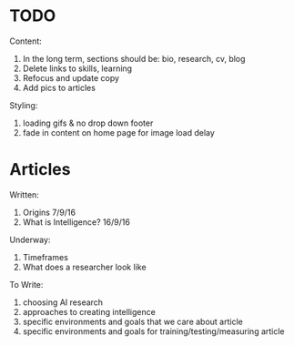 # TODO

Content:

1. In the long term, sections should be: bio, research, cv, blog
1. Delete links to skills, learning
1. Refocus and update copy
1. Add pics to articles

Styling:

1. loading gifs & no drop down footer
1. fade in content on home page for image load delay

# Articles

Written:

1. Origins 7/9/16
1. What is Intelligence? 16/9/16

Underway:

1. Timeframes
1. What does a researcher look like

To Write:

1. choosing AI research
1. approaches to creating intelligence
1. specific environments and goals that we care about article
1. specific environments and goals for training/testing/measuring article
